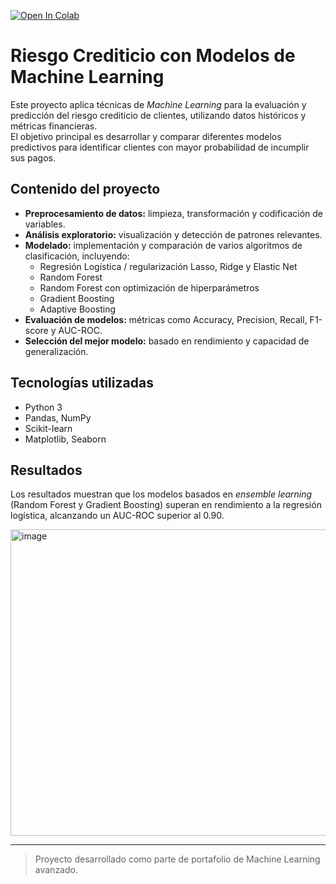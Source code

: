 [![Open In Colab](https://colab.research.google.com/assets/colab-badge.svg)](https://colab.research.google.com/drive/1LrYUXS0xFbhH4cc3J6dyYR9Ugw41Ka2E?authuser=2#scrollTo=KwXnYU2mDaII)

# Riesgo Crediticio con Modelos de Machine Learning

Este proyecto aplica técnicas de *Machine Learning* para la evaluación y predicción del riesgo crediticio de clientes, utilizando datos históricos y métricas financieras.  
El objetivo principal es desarrollar y comparar diferentes modelos predictivos para identificar clientes con mayor probabilidad de incumplir sus pagos.

## Contenido del proyecto
- **Preprocesamiento de datos:** limpieza, transformación y codificación de variables.
- **Análisis exploratorio:** visualización y detección de patrones relevantes.
- **Modelado:** implementación y comparación de varios algoritmos de clasificación, incluyendo:
  - Regresión Logística / regularización Lasso, Ridge y Elastic Net
  - Random Forest
  - Random Forest con optimización de hiperparámetros
  - Gradient Boosting
  - Adaptive Boosting
- **Evaluación de modelos:** métricas como Accuracy, Precision, Recall, F1-score y AUC-ROC.
- **Selección del mejor modelo:** basado en rendimiento y capacidad de generalización.

## Tecnologías utilizadas
- Python 3
- Pandas, NumPy
- Scikit-learn
- Matplotlib, Seaborn

## Resultados
Los resultados muestran que los modelos basados en *ensemble learning* (Random Forest y Gradient Boosting) superan en rendimiento a la regresión logística, alcanzando un AUC-ROC superior al 0.90.

<img width="790" height="490" alt="image" src="https://github.com/user-attachments/assets/f155f64b-2842-4017-93ab-e35359d546c3" />


---
> Proyecto desarrollado como parte de portafolio de Machine Learning avanzado.
